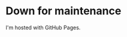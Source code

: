 <!DOCTYPE html>
<html>
<body>
<h1>Down for maintenance</h1>
<p>I'm hosted with GitHub Pages.</p>
</body>
</html>
